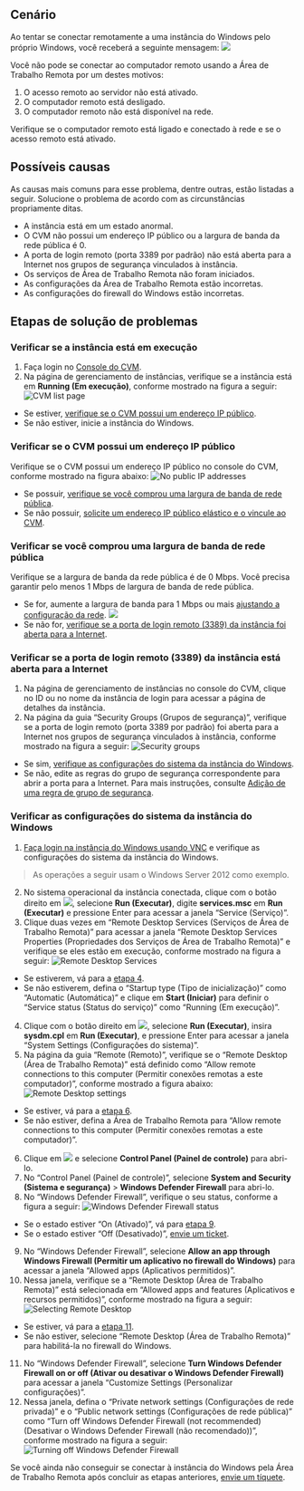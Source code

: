## Cenário
Ao tentar se conectar remotamente a uma instância do Windows pelo próprio Windows, você receberá a seguinte mensagem:
![](https://main.qcloudimg.com/raw/8c79cadc3e14c9c4e0cbb5303b79f74a.png)

Você não pode se conectar ao computador remoto usando a Área de Trabalho Remota por um destes motivos:
1) O acesso remoto ao servidor não está ativado.
2) O computador remoto está desligado.
3) O computador remoto não está disponível na rede.

Verifique se o computador remoto está ligado e conectado à rede e se o acesso remoto está ativado.


## Possíveis causas

As causas mais comuns para esse problema, dentre outras, estão listadas a seguir. Solucione o problema de acordo com as circunstâncias propriamente ditas.
- A instância está em um estado anormal.
- O CVM não possui um endereço IP público ou a largura de banda da rede pública é 0.
- A porta de login remoto (porta 3389 por padrão) não está aberta para a Internet nos grupos de segurança vinculados à instância.
- Os serviços de Área de Trabalho Remota não foram iniciados.
- As configurações da Área de Trabalho Remota estão incorretas.
- As configurações do firewall do Windows estão incorretas.

## Etapas de solução de problemas

### Verificar se a instância está em execução
1. Faça login no [Console do CVM](https://console.cloud.tencent.com/cvm/index).
2. Na página de gerenciamento de instâncias, verifique se a instância está em **Running (Em execução)**, conforme mostrado na figura a seguir:
![CVM list page](https://main.qcloudimg.com/raw/03cf75228bc468d2e436f876f229ebc9.png)
 - Se estiver, [verifique se o CVM possui um endereço IP público](#step01).
 - Se não estiver, inicie a instância do Windows.

<span id="step01"></span>
### Verificar se o CVM possui um endereço IP público
Verifique se o CVM possui um endereço IP público no console do CVM, conforme mostrado na figura abaixo:
![No public IP addresses](https://main.qcloudimg.com/raw/58c75d68372069652ec09ab93cfdbdc0.png)
 - Se possuir, [verifique se você comprou uma largura de banda de rede pública](#step02).
 - Se não possuir, [solicite um endereço IP público elástico e o vincule ao CVM](https://intl.cloud.tencent.com/document/product/213/16586).
 
<span id="step02"></span>
### Verificar se você comprou uma largura de banda de rede pública
Verifique se a largura de banda da rede pública é de 0 Mbps. Você precisa garantir pelo menos 1 Mbps de largura de banda de rede pública.
 - Se for, aumente a largura de banda para 1 Mbps ou mais [ajustando a configuração da rede](https://intl.cloud.tencent.com/document/product/213/15517).
![](https://main.qcloudimg.com/raw/29b771d9de5d1ecdadb872c0378a31c7.png)
 - Se não for, [verifique se a porta de login remoto (3389) da instância foi aberta para a Internet](#step03).

<span id="step03"></span>
### Verificar se a porta de login remoto (3389) da instância está aberta para a Internet
1. Na página de gerenciamento de instâncias no console do CVM, clique no ID ou no nome da instância de login para acessar a página de detalhes da instância.
2. Na página da guia “Security Groups (Grupos de segurança)”, verifique se a porta de login remoto (porta 3389 por padrão) foi aberta para a Internet nos grupos de segurança vinculados à instância, conforme mostrado na figura a seguir:
![Security groups](https://main.qcloudimg.com/raw/28b5f0a038dd354346745bd97f724350.png)
 - Se sim, [verifique as configurações do sistema da instância do Windows](#step04).
 - Se não, edite as regras do grupo de segurança correspondente para abrir a porta para a Internet. Para mais instruções, consulte [Adição de uma regra de grupo de segurança](https://intl.cloud.tencent.com/document/product/213/34272).

<span id="step04"></span>
### Verificar as configurações do sistema da instância do Windows
1. [Faça login na instância do Windows usando VNC](https://main.qcloudimg.com/raw/6c781636c69eacae76a08b88f9e32b99.png) e verifique as configurações do sistema da instância do Windows.
> As operações a seguir usam o Windows Server 2012 como exemplo.
>
2. No sistema operacional da instância conectada, clique com o botão direito em <img src="https://main.qcloudimg.com/raw/87d894e564b7e837d9f478298cf2e292.png" style="margin: 0;"></img>, selecione **Run (Executar)**, digite **services.msc** em **Run (Executar)** e pressione Enter para acessar a janela “Service (Serviço)”.
3. Clique duas vezes em “Remote Desktop Services (Serviços de Área de Trabalho Remota)” para acessar a janela “Remote Desktop Services Properties (Propriedades dos Serviços de Área de Trabalho Remota)” e verifique se eles estão em execução, conforme mostrado na figura a seguir:
![Remote Desktop Services](https://main.qcloudimg.com/raw/6c781636c69eacae76a08b88f9e32b99.png)
 - Se estiverem, vá para a [etapa 4](#step04_4).
 - Se não estiverem, defina o “Startup type (Tipo de inicialização)” como “Automatic (Automática)” e clique em **Start (Iniciar)** para definir o “Service status (Status do serviço)” como “Running (Em execução)”.
4. <span id="step04_4">Clique com o botão direito em <img src="https://main.qcloudimg.com/raw/87d894e564b7e837d9f478298cf2e292.png" style="margin: 0;"></img>, selecione **Run (Executar)**, insira **sysdm.cpl** em **Run (Executar)**, e pressione Enter para acessar a janela “System Settings (Configurações do sistema)”.</span>
5. Na página da guia “Remote (Remoto)”, verifique se o “Remote Desktop (Área de Trabalho Remota)” está definido como “Allow remote connections to this computer (Permitir conexões remotas a este computador)”, conforme mostrado a figura abaixo:
![Remote Desktop settings](https://main.qcloudimg.com/raw/cbf2b2797bd48777008753f389574674.png)
 - Se estiver, vá para a [etapa 6](#step04_6).
 - Se não estiver, defina a Área de Trabalho Remota para “Allow remote connections to this computer (Permitir conexões remotas a este computador)”.
6. <span id="step04_6">Clique em <img src="https://main.qcloudimg.com/raw/87d894e564b7e837d9f478298cf2e292.png" style="margin: 0;"></img> e selecione **Control Panel (Painel de controle)** para abri-lo.</span>
7. No “Control Panel (Painel de controle)”, selecione **System and Security (Sistema e segurança)** > **Windows Defender Firewall** para abri-lo.
8. No “Windows Defender Firewall”, verifique o seu status, conforme a figura a seguir:
![Windows Defender Firewall status](https://main.qcloudimg.com/raw/e74937594a03c141e6e5ac753f025d91.png)
 - Se o estado estiver “On (Ativado)”, vá para [etapa 9](#step04_9).
 - Se o estado estiver “Off (Desativado)”, [envie um ticket](https://console.cloud.tencent.com/workorder/category?level1_id=6&level2_id=7&source=0&data_title=%E4%BA%91%E6%9C%8D%E5%8A%A1%E5%99%A8CVM&level3_id=142&radio_title=%E4%BA%91%E6%9C%8D%E5%8A%A1%E5%99%A8%E7%99%BB%E5%BD%95%E4%B8%8D%E4%B8%8A&queue=15&scene_code=12686&step=2).
9. <span id = “step04_9”>No “Windows Defender Firewall”, selecione **Allow an app through Windows Firewall (Permitir um aplicativo no firewall do Windows)** para acessar a janela “Allowed apps (Aplicativos permitidos)”.</span>
10. Nessa janela, verifique se a “Remote Desktop (Área de Trabalho Remota)” está selecionada em “Allowed apps and features (Aplicativos e recursos permitidos)”, conforme mostrado na figura a seguir:
![Selecting Remote Desktop](https://main.qcloudimg.com/raw/dfed8792ce1dd8b32bee4aaa02ef6bbf.png)
 - Se estiver, vá para a [etapa 11](#step04_11).
 - Se não estiver, selecione “Remote Desktop (Área de Trabalho Remota)” para habilitá-la no firewall do Windows.
11. <span id = “step04_11”>No “Windows Defender Firewall”, selecione **Turn Windows Defender Firewall on or off (Ativar ou desativar o Windows Defender Firewall)** para acessar a janela “Customize Settings (Personalizar configurações)”.</span>
12. Nessa janela, defina o “Private network settings (Configurações de rede privada)” e o “Public network settings (Configurações de rede pública)” como “Turn off Windows Defender Firewall (not recommended) (Desativar o Windows Defender Firewall (não recomendado))”, conforme mostrado na figura a seguir:
![Turning off Windows Defender Firewall](https://main.qcloudimg.com/raw/5d5f8c4d7b783bc1018e03368ae400bc.png)

Se você ainda não conseguir se conectar à instância do Windows pela Área de Trabalho Remota após concluir as etapas anteriores, [envie um tíquete](https://console.cloud.tencent.com/workorder/category?level1_id=6&level2_id=7&source=0&data_title=%E4%BA%91%E6%9C%8D%E5%8A%A1%E5%99%A8CVM&level3_id=142&radio_title=%E4%BA%91%E6%9C%8D%E5%8A%A1%E5%99%A8%E7%99%BB%E5%BD%95%E4%B8%8D%E4%B8%8A&queue=15&scene_code=12686&step=2).

